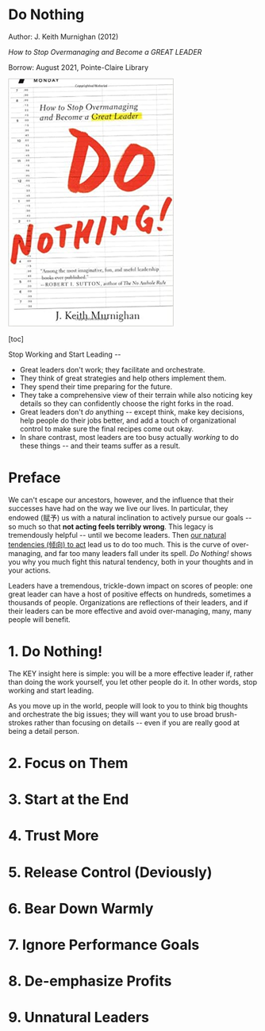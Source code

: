 # Do Nothing

Author: J. Keith Murnighan (2012)

_How to Stop Overmanaging and Become a GREAT LEADER_

Borrow: August 2021, Pointe-Claire Library

![do nothing book cover](img/do_nothing_cover.jpg)

[toc]

Stop Working and Start Leading --

- Great leaders don't work; they facilitate and orchestrate.
- They think of great strategies and help others implement them.
- They spend their time preparing for the future.
- They take a comprehensive view of their terrain while also noticing key details so they can confidently choose the right forks in the road.
- Great leaders don't _do_ anything -- except think, make key decisions, help people do their jobs better, and add a touch of organizational control to make sure the final recipes come out okay.
- In share contrast, most leaders are too busy actually _working_ to do these things -- and their teams suffer as a result.

# Preface

We can't escape our ancestors, however, and the influence that their successes have had on the way we live our lives. In particular, they endowed (赋予) us with a natural inclination to actively pursue our goals -- so much so that __not acting feels terribly wrong__. This legacy is tremendously helpful -- until we become leaders. Then <u>our natural tendencies (倾向) to act</u> lead us to do too much. This is the curve of over-managing, and far too many leaders fall under its spell. _Do Nothing!_ shows you why you much fight this natural tendency, both in your thoughts and in your actions.

Leaders have a tremendous, trickle-down impact on scores of people: one great leader can have a host of positive effects on hundreds, sometimes a thousands of people. Organizations are reflections of their leaders, and if their leaders can be more effective and avoid over-managing, many, many people will benefit.

# 1. Do Nothing!

The KEY insight here is simple: you will be a more effective leader if, rather than doing the work yourself, you let other people do it. In other words, stop working and start leading.

As you move up in the world, people will look to you to think big thoughts and orchestrate the big issues; they will want you to use broad brush-strokes rather than focusing on details -- even if you are really good at being a detail person.



# 2. Focus on Them

# 3. Start at the End

# 4. Trust More

# 5. Release Control (Deviously)

# 6. Bear Down Warmly

# 7. Ignore Performance Goals

# 8. De-emphasize Profits

# 9. Unnatural Leaders

